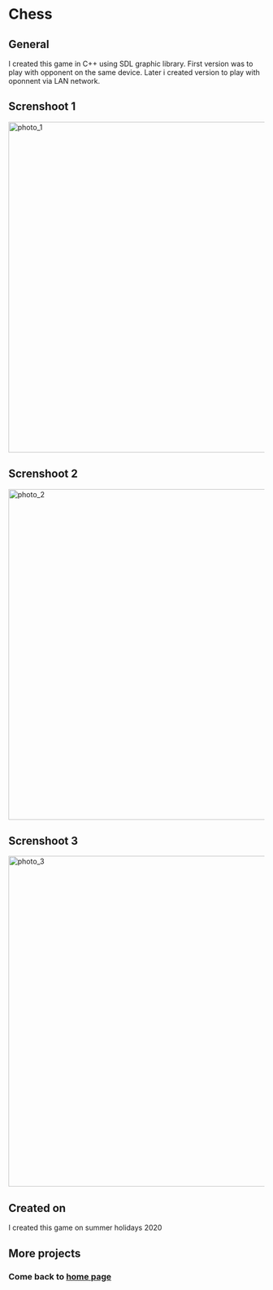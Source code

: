 # Chess


## General
I created this game in C++ using SDL graphic library. First version was to play with opponent on the same device. Later i created version to play with oponnent via LAN network.

## Screnshoot 1
<img src="chess_1.png" alt="photo_1" width="650"/>

## Screnshoot 2
<img src="chess_2.png" alt="photo_2" width="650"/>

## Screnshoot 3
<img src="chess_3.png" alt="photo_3" width="650"/>

## Created on
I created this game on summer holidays 2020

## More projects
### Come back to [home page](https://maciekpawlowski1.github.io/)
